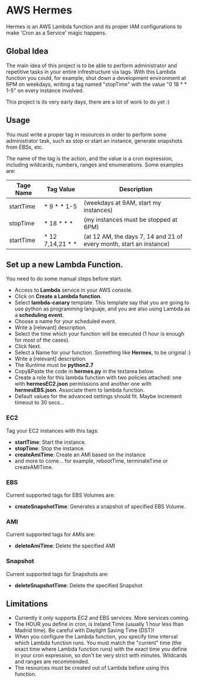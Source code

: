 # AWS Hermes

Hermes is an AWS Lambda function and its proper IAM configurations to make 'Cron as a Service' magic happens.

## Global Idea

The main idea of this project is to be able to perform administrator and repetitive tasks in your entire infrestructure via tags. With this Lambda function you could, for example, shut down a development environment at 6PM on weekdays, writing a tag named "stopTime" with the value "0 18 * * 1-5" on every instance involved.

This project is its very early days, there are a lot of work to do yet :)

## Usage

You must write a proper tag in resources in order to perform some administrator task, such as stop or start an instance, generate snapshots from EBSs, etc.

The name of the tag is the action, and the value is a cron expression, including wildcards, numbers, ranges and enumerations. Some examples are:

Tage Name | Tag Value | Description
---- | ---- | ---
startTime | * 9 * * 1-5 | (weekdays at 9AM, start my instances)
stopTime | * 18 * * * |  (my instances must be stopped at 6PM)
startTime | * 12 7,14,21 * * | (at 12 AM, the days 7, 14 and 21 of every month, start an instance)

## Set up a new Lambda Function.

You need to do some manual steps before start.

- Access to **Lambda** service in your AWS console.
- Click on **Create a Lambda function**.
- Select **lambda-canary** template. This template say that you are going to use python as programming languaje, and you are also using Lambda as a **scheduling event**.
- Choose a name for your scheduled event.
- Write a [relevant] description.
- Select the time which your function will be executed (1 hour is enough for most of the cases).
- Click Next.
- Select a Name for your function. Something like **Hermes**, to be original :)
- Write a [relevant] description.
- The Runtime must be **python2.7**
- Copy&Paste the code in **hermes.py** in the textarea below.
- Create a role for this lambda function with two policies attached: one with **hermesEC2.json** permissions and another one with **hermesEBS.json**. Associate them to lambda function.
- Default values for the advanced settings should fit. Maybe increment timeout to 30 secs...

### EC2

Tag your EC2 instances with this tags:

- **startTime**: Start the instance.
- **stopTime**: Stop the instance.
- **createAmiTime**: Create an AMI based on the instance
- and more to come... for example, rebootTime, terminateTime or createAMITime.

### EBS

Current supported tags for EBS Volumes are:

- **createSnapshotTime**: Generates a snapshot of specified EBS Volume.

### AMI

Current supported tags for AMIs are:

- **deleteAmiTime**: Delete the specified AMI

### Snapshot

Current supported tags for Snapshots are:

- **deleteSnapshotTime**: Delete the specified Snapshot

## Limitations

- Currently it only supports EC2 and EBS services. More services coming.
- The HOUR you define in cron, is Ireland Time (usually 1 hour less than Madrid time). Be careful with Daylight Saving Time (DST)!
- When you configure the Lambda function, you specify time interval which Lambda function runs. You must match the "current" time (the exact time where Lambda function runs) with the exact time you define in your cron expression, so don't be very strict with minutes. Wildcards and ranges are recommended.
- The resources must be created out of Lambda before using this function.
